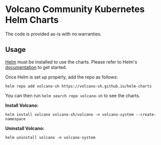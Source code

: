 # Volcano Community Kubernetes Helm Charts

The code is provided as-is with no warranties.

## Usage

[Helm](https://helm.sh) must be installed to use the charts.
Please refer to Helm's [documentation](https://helm.sh/docs/) to get started.

Once Helm is set up properly, add the repo as follows:

```console
helm repo add volcano-sh https://volcano-sh.github.io/helm-charts
```

You can then run `helm search repo volcano-sh` to see the charts.


**Install Volcano:**
```
helm install volcano volcano-sh/volcano -n volcano-system --create-namespace
```

**Uninstall Volcano:**
```
helm uninstall volcano -n volcano-system
```